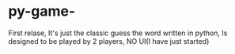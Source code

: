 # py-game-
First relase,
It's just the classic guess the word written in python,
Is designed to be played by 2 players,
NO UI(I have just started)
